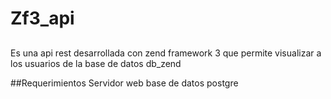 # Zf3_api

## 

Es una api rest desarrollada con zend framework 3 que permite visualizar a los usuarios
de la base de datos db_zend

##Requerimientos
Servidor web
base de datos postgre
